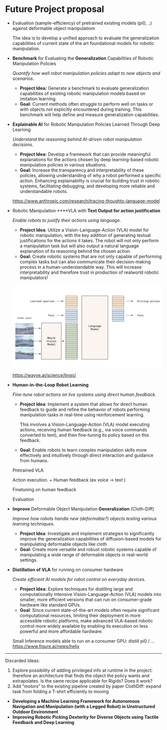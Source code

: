 # Future Project proposal

- Evaluation (sample-efficiency) of pretrained existing models (pi0, ..) against deformable object manipulatiom
    
    The idea is to develop a unified approach to evaluate the generalization capabilities of current state of the art foundational models for robotic manipulation. 
    
- **Benchmark** for Evaluating the **Generalization** Capabilities of Robotic Manipulation Policies
    
    *Quantify how well robot manipulation policies adapt to new objects and scenarios.*
    
    - **Project Idea:** Generate a benchmark to evaluate generalization capabilities of existing robotic manipulation models based on imitation learning.
    - **Goal:** Current methods often struggle to perform well on tasks or with objects not explicitly encountered during training. This benchmark will help define and measure generalization capabilities.

- **Explainable AI** for Robotic Manipulation Policies Learned Through Deep Learning
    
    *Understand the reasoning behind AI-driven robot manipulation decisions.*
    
    - **Project Idea:** Develop a framework that can provide meaningful explanations for the actions chosen by deep learning-based robotic manipulation policies in various situations.
    - **Goal:** Increase the transparency and interpretability of these policies, allowing understanding of why a robot performed a specific action. Enhancing explainability is crucial for building trust in robotic systems, facilitating debugging, and developing more reliable and understandable robots.
    
    https://www.anthropic.com/research/tracing-thoughts-language-model
    
- Robotic Manipulation ****VLA with **Text Output for action justification**
    
     *Enable robots to justify their actions using language.*
    
    - **Project Idea**: Utilize a Vision-Language-Action (VLA) model for robotic manipulation, with the key addition of generating textual justifications for the actions it takes. The robot will not only perform a manipulation task but will also output a natural language explanation of its reasoning behind the chosen action.
    - **Goal:** Create robotic systems that are not only capable of performing complex tasks but can also communicate their decision-making process in a human-understandable way. This will increase interpretability and therefore trust in production of realworld robotic manipulators!
    
    ![image.png](Future%20Project%20proposal%201ba7ec91f05a80a89339f3b06b71b16e/image.png)
    
    https://wayve.ai/science/lingo/
    
- **Human-in-the-Loop Robot Learning**
    
    *Fine-tune robot actions on live systems using direct human feedback.*
    
    - **Project Idea**: Implement a system that allows for direct human feedback to guide and refine the behavior of robots performing manipulation tasks in real-time using reinforcement learning.
        
        This involves a Vision-Language-Action (VLA) model executing actions, receiving human feedback (e.g., via voice commands converted to text), and then fine-tuning its policy based on this feedback.
        
    - **Goal:** Enable robots to learn complex manipulation skills more effectively and intuitively through direct interaction and guidance from humans.
    
    Pretrained VLA
    
    Action execution. + Human feedback (ex voice → text  )
    
    Finetuning on human feedback
    
    Evaluation
    
- **Improve** Deformable Object Manipulation **Generalization** (Cloth-Diff)
    
    *Improve how robots handle new (deformable?) objects testing various learning techniques.*
    
    - **Project Idea**: Investigate and implement strategies to significantly improve the generalization capabilities of diffusion-based models for manipulating deformable objects like cloth
    - **Goal:** Create more versatile and robust robotic systems capable of manipulating a wide range of deformable objects in real-world settings.

- **Distillation of VLA** for running on consumer hardware
    
    *Create efficient AI models for robot control on everyday devices.*
    
    - **Project Idea:** Explore techniques for distilling large and computationally intensive Vision-Language-Action (VLA) models into smaller, more efficient versions that can run on consumer-grade hardware like standard GPUs.
    - **Goal**: Since current state-of-the-art models often require significant computational resources, limiting their deployment in more accessible robotic platforms, make advanced VLA-based robotic control more widely available by enabling its execution on less powerful and more affordable hardware.
    
    Small Inference models able to run on a consumer GPU: distill pi0 / …
    https://www.figure.ai/news/helix
    

---

Discarded Ideas:

1. Explore possibility of adding privileged info at runtime in the project: therefore an architecture that finds the object the policy wants and extrapolates. Is the same recipe applicable for Rigids? Does it work?
2. Add “*motors*” to the existing pipeline created by paper ClothDiff: expand task from folding a T-shirt efficiently to moving
- **Developing a Machine Learning Framework for Autonomous Navigation and Manipulation (with a Legged Robot) in Unstructured Outdoor Environment**
- **Improving Robotic Picking Dexterity for Diverse Objects using Tactile Feedback and Deep Learning**